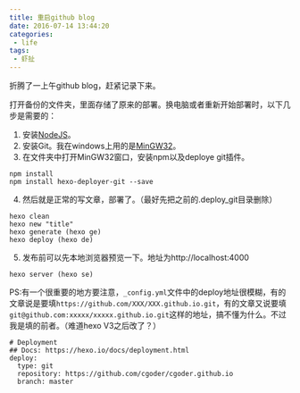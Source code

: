 ```yaml
---
title: 重启github blog
date: 2016-07-14 13:44:20
categories:
 - life
tags:
 - 虾扯
---
```

折腾了一上午github blog，赶紧记录下来。

<!-- more -->

打开备份的文件夹，里面存储了原来的部署。换电脑或者重新开始部署时，以下几步是需要的：

1. 安装[NodeJS](https://nodejs.org/en/)。
2. 安装Git。我在windows上用的是[MinGW32](http://www.mingw.org/)。
3. 在文件夹中打开MinGW32窗口，安装npm以及deploye git插件。
```
npm install
npm install hexo-deployer-git --save
```
4. 然后就是正常的写文章，部署了。（最好先把之前的.deploy_git目录删除）
```
hexo clean
hexo new "title"
hexo generate (hexo ge)
hexo deploy (hexo de)
```
5. 发布前可以先本地浏览器预览一下。地址为http://localhost:4000 
```
hexo server (hexo se)
```

PS:有一个很重要的地方要注意，`_config.yml`文件中的deploy地址很模糊，有的文章说是要填`https://github.com/XXX/XXX.github.io.git`，有的文章又说要填`git@github.com:xxxxx/xxxxx.github.io.git`这样的地址，搞不懂为什么。不过我是填的前者。（难道hexo V3之后改了？）
```
# Deployment
## Docs: https://hexo.io/docs/deployment.html
deploy:
  type: git
  repository: https://github.com/cgoder/cgoder.github.io
  branch: master
```
